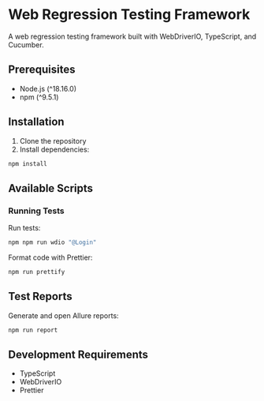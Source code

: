 # Web Regression Testing Framework

A web regression testing framework built with WebDriverIO, TypeScript, and Cucumber.

## Prerequisites

- Node.js (^18.16.0)
- npm (^9.5.1)

## Installation

1. Clone the repository
2. Install dependencies:

```bash
npm install
```

## Available Scripts

### Running Tests

Run tests:
```bash
npm npm run wdio "@Login"
```


Format code with Prettier:
```bash
npm run prettify
```

## Test Reports

Generate and open Allure reports:
```bash
npm run report
```

## Development Requirements

- TypeScript
- WebDriverIO
- Prettier

